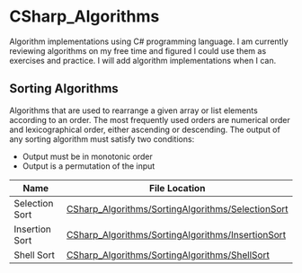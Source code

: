 # CSharp_Algorithms

Algorithm implementations using C# programming language. I am currently reviewing algorithms on my free time and figured I could
use them as exercises and practice. I will add algorithm implementations when I can. 


## Sorting Algorithms
Algorithms that are used to rearrange a given array or list elements according to an order. The most frequently used orders are numerical order and lexicographical order, either ascending or descending. The output of any sorting algorithm must satisfy two conditions:
- Output must be in monotonic order
- Output is a permutation of the input


| Name | File Location |
| ---- | ------------- |
| Selection Sort | [CSharp_Algorithms/SortingAlgorithms/SelectionSort](https://github.com/AbstractAvival/CSharp_Algorithms/blob/master/CSharp_Algorithms/SortingAlgorithms/SelectionSort.cs) |
| Insertion Sort | [CSharp_Algorithms/SortingAlgorithms/InsertionSort](https://github.com/AbstractAvival/CSharp_Algorithms/blob/master/CSharp_Algorithms/SortingAlgorithms/InsertionSort.cs) |
| Shell Sort | [CSharp_Algorithms/SortingAlgorithms/ShellSort](https://github.com/AbstractAvival/CSharp_Algorithms/blob/master/CSharp_Algorithms/SortingAlgorithms/ShellSort.cs) |
